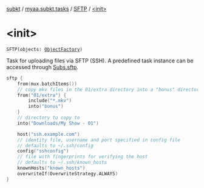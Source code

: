 [subkt](../../index.md) / [myaa.subkt.tasks](../index.md) / [SFTP](index.md) / [&lt;init&gt;](./-init-.md)

# &lt;init&gt;

`SFTP(objects: `[`ObjectFactory`](https://docs.gradle.org/current/javadoc/org/gradle/api/model/ObjectFactory.html)`)`

Task for uploading files via SFTP (SSH).
A predefined task instance can be accessed through [Subs.sftp](../sftp.md).

``` kotlin
sftp {
    from(mux.batchItems())
    // copy mkv files in the 01/extra directory into a "bonus" directory
    from("01/extra") {
        include("*.mkv")
        into("bonus")
    }
    // directory to copy to
    into("Downloads/My Show - 01")

    host("ssh.example.com")
    // identity file, username and port specified in config file
    // defaults to ~/.ssh/config
    config("sshconfig")
    // file with fingerprints for verifying the host
    // defaults to ~/.ssh/known_hosts
    knownHosts("known_hosts")
    overwriteIf(OverwriteStrategy.ALWAYS)
}
```

